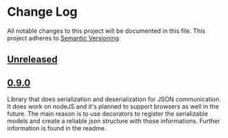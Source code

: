 # Change Log
All notable changes to this project will be documented in this file.
This project adheres to [Semantic Versioning](http://semver.org/).

## [Unreleased]

## [0.9.0]
Library that does serialization and deserialization for JSON communication. It does work on nodeJS and it's planned
to support browsers as well in the future. The main reason is to use decorators to register the serializable models
and create a reliable json structure with those informations. Further information is found in the readme.

[Unreleased]: https://github.com/buehler/ts-json-serializer/compare/v0.9.0...master
[0.9.0]: https://github.com/buehler/ts-json-serializer/tree/v0.9.0
